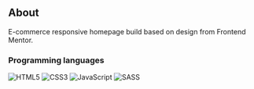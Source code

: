 ## About 

E-commerce responsive homepage build based on design from Frontend Mentor. 

### Programming languages 

<img alt="HTML5" src="https://img.shields.io/badge/html5-%23E34F26.svg?&style=for-the-badge&logo=html5&logoColor=white"/> <img alt="CSS3" src="https://img.shields.io/badge/css3-%231572B6.svg?&style=for-the-badge&logo=css3&logoColor=white"/> <img alt="JavaScript" src="https://img.shields.io/badge/javascript-%23323330.svg?&style=for-the-badge&logo=javascript&logoColor=%23F7DF1E"/>
<img alt="SASS" src="https://img.shields.io/badge/SASS-hotpink.svg?&style=for-the-badge&logo=SASS&logoColor=white"/>



